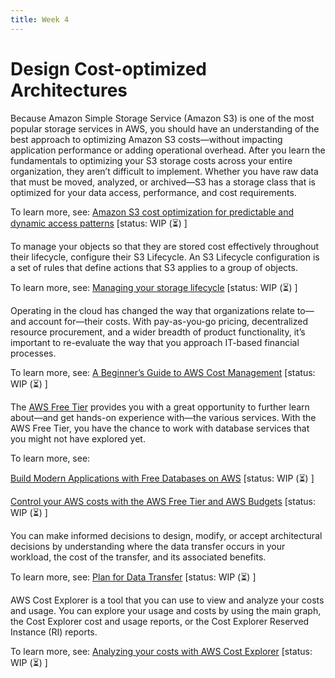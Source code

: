 ```yaml
---
title: Week 4
---
```


# Design Cost-optimized Architectures

Because Amazon Simple Storage Service (Amazon S3) is one of the most popular storage services in AWS, you should have an understanding of the best approach to optimizing Amazon S3 costs—without impacting application performance or adding operational overhead. After you learn the fundamentals to optimizing your S3 storage costs across your entire organization, they aren’t difficult to implement. Whether you have raw data that must be moved, analyzed, or archived—S3 has a storage class that is optimized for your data access, performance, and cost requirements.

To learn more, see: [Amazon S3 cost optimization for predictable and dynamic access patterns](https://aws.amazon.com/blogs/storage/amazon-s3-cost-optimization-for-predictable-and-dynamic-access-patterns/)
[status: WIP (⏳) ]

To manage your objects so that they are stored cost effectively throughout their lifecycle, configure their S3 Lifecycle. An S3 Lifecycle configuration is a set of rules that define actions that S3 applies to a group of objects.

To learn more, see: [Managing your storage lifecycle](https://docs.aws.amazon.com/AmazonS3/latest/userguide/object-lifecycle-mgmt.html)
[status: WIP (⏳) ]

Operating in the cloud has changed the way that organizations relate to—and account for—their costs. With pay-as-you-go pricing, decentralized resource procurement, and a wider breadth of product functionality, it’s important to re-evaluate the way that you approach IT-based financial processes.

To learn more, see: [A Beginner’s Guide to AWS Cost Management](https://aws.amazon.com/blogs/aws-cloud-financial-management/beginners-guide-to-aws-cost-management/)
[status: WIP (⏳) ]

The [AWS Free Tier](https://aws.amazon.com/free/) provides you with a great opportunity to further learn about—and get hands-on experience with—the various services. With the AWS Free Tier, you have the chance to work with database services that you might not have explored yet. 

To learn more, see:

[Build Modern Applications with Free Databases on AWS](https://aws.amazon.com/free/database/)
[status: WIP (⏳) ]

[Control your AWS costs with the AWS Free Tier and AWS Budgets](https://aws.amazon.com/getting-started/hands-on/control-your-costs-free-tier-budgets/)
[status: WIP (⏳) ]

You can make informed decisions to design, modify, or accept architectural decisions by understanding where the data transfer occurs in your workload, the cost of the transfer, and its associated benefits.

To learn more, see: [Plan for Data Transfer](https://docs.aws.amazon.com/wellarchitected/latest/cost-optimization-pillar/plan-for-data-transfer.html)
[status: WIP (⏳) ]

AWS Cost Explorer is a tool that you can use to view and analyze your costs and usage. You can explore your usage and costs by using the main graph, the Cost Explorer cost and usage reports, or the Cost Explorer Reserved Instance (RI) reports.

To learn more, see:  [Analyzing your costs with AWS Cost Explorer](https://docs.aws.amazon.com/cost-management/latest/userguide/ce-what-is.html)
[status: WIP (⏳) ]
